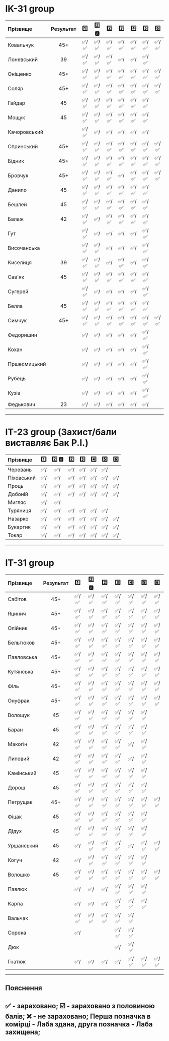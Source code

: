 # IK-31 group

| Прізвище    | Результат  | :one: | :two: :a: | :two: | :three: | :four: | :five: | :six: |
| :---------- | :---: |:-------------------------------------:|:-------------------------------------:|:-------------------------------------:|:-------------------------------------:|:-------------------------------------:|:-------------------------------------:|:-------------------------------------:|
| Ковальчук   | 45+ |:white_check_mark:/:white_check_mark: | :white_check_mark:/:white_check_mark: | :white_check_mark:/:white_check_mark: | :white_check_mark:/:white_check_mark: | :white_check_mark:/:white_check_mark: | :white_check_mark:/:white_check_mark: | :white_check_mark:/:white_check_mark: |
| Лоневський  | 39  |:white_check_mark:/:white_check_mark: | :white_check_mark:/:white_check_mark: | :white_check_mark:/:white_check_mark: | :white_check_mark:/                   | :white_check_mark:/                   | :white_check_mark:/:white_check_mark: |
| Оніщенко    | 45+ |:white_check_mark:/:white_check_mark: | :white_check_mark:/:white_check_mark: | :white_check_mark:/:white_check_mark: | :white_check_mark:/:white_check_mark: | :white_check_mark:/:white_check_mark: | :white_check_mark:/:white_check_mark: | :white_check_mark:/:white_check_mark: |
| Соляр       | 45+ |:white_check_mark:/:white_check_mark: | :white_check_mark:/:white_check_mark: | :white_check_mark:/:white_check_mark: | :white_check_mark:/:white_check_mark: | :white_check_mark:/:white_check_mark: | :white_check_mark:/:white_check_mark: | :white_check_mark:/:white_check_mark: |
| Гайдар      | 45  |:white_check_mark:/:white_check_mark: | :white_check_mark:/:white_check_mark: | :white_check_mark:/:white_check_mark: | :white_check_mark:/:white_check_mark: | :white_check_mark:/:white_check_mark: | :white_check_mark:/:white_check_mark: |
| Мощук       | 45  |:white_check_mark:/:white_check_mark: | :white_check_mark:/:white_check_mark: | :white_check_mark:/:white_check_mark: | :white_check_mark:/:white_check_mark: | :white_check_mark:/:white_check_mark: | :white_check_mark:/:white_check_mark: |
| Качоровський| |:white_check_mark:/:white_check_mark: | :white_check_mark:/ | :white_check_mark:/ | :white_check_mark:/ | :white_check_mark:/ | :white_check_mark:/ |
| Спринський  | 45+ |:white_check_mark:/:white_check_mark: | :white_check_mark:/:white_check_mark: | :white_check_mark:/:white_check_mark: | :white_check_mark:/:white_check_mark: | :white_check_mark:/:white_check_mark: | :white_check_mark:/:white_check_mark: | :white_check_mark:/:white_check_mark: |
| Бідник      | 45+ |:white_check_mark:/:white_check_mark: | :white_check_mark:/:white_check_mark: | :white_check_mark:/:white_check_mark: | :white_check_mark:/:white_check_mark: | :white_check_mark:/:white_check_mark: | :white_check_mark:/:white_check_mark: | :white_check_mark:/:white_check_mark: |
| Бровчук     | 45+ |:white_check_mark:/:white_check_mark: | :white_check_mark:/:white_check_mark: | :white_check_mark:/:white_check_mark: | :white_check_mark:/ | :white_check_mark:/:white_check_mark: | :white_check_mark:/:white_check_mark: | :white_check_mark:/:white_check_mark: | 
| Данило      | 45  |:white_check_mark:/:white_check_mark: | :white_check_mark:/:white_check_mark: | :white_check_mark:/:white_check_mark: | :white_check_mark:/:white_check_mark: | :white_check_mark:/:white_check_mark: | :white_check_mark:/:white_check_mark: |
| Бешлей      | 45  |:white_check_mark:/:white_check_mark: | :white_check_mark:/:white_check_mark: | :white_check_mark:/:white_check_mark: | :white_check_mark:/:white_check_mark: | :white_check_mark:/:white_check_mark: | :white_check_mark:/:white_check_mark: |
| Балаж       | 42  |:white_check_mark:/:white_check_mark: | :white_check_mark:/ | :white_check_mark:/:white_check_mark: | :white_check_mark:/:white_check_mark: | :white_check_mark:/:white_check_mark: | :white_check_mark:/:white_check_mark: |
| Гут         | |:white_check_mark:/:white_check_mark: | :white_check_mark:/ | :white_check_mark:/ | :white_check_mark:/ | :white_check_mark:/ | :white_check_mark:/:white_check_mark: |
| Височанська | |:white_check_mark:/:white_check_mark: | :white_check_mark:/:white_check_mark: | :white_check_mark:/ | :white_check_mark:/  | :white_check_mark:/  | :white_check_mark:/:white_check_mark: |
| Киселиця    | 39  |:white_check_mark:/:white_check_mark: | :white_check_mark:/:white_check_mark: | :white_check_mark:/ | :white_check_mark:/:white_check_mark: | :white_check_mark:/ | :white_check_mark:/:white_check_mark: | |
| Сав'як      | 45  |:white_check_mark:/:white_check_mark: | :white_check_mark:/:white_check_mark: | :white_check_mark:/:white_check_mark: | :white_check_mark:/:white_check_mark:| :white_check_mark:/:white_check_mark: | :white_check_mark:/:white_check_mark: |
| Сугерей     | |:white_check_mark:/:white_check_mark: | :white_check_mark:/ | :white_check_mark:/ | :white_check_mark:/ | :white_check_mark:/ | :white_check_mark:/:white_check_mark: |
| Белла       | 45  |:white_check_mark:/:white_check_mark: | :white_check_mark:/:white_check_mark: | :white_check_mark:/:white_check_mark: | :white_check_mark:/:white_check_mark: | :white_check_mark:/:white_check_mark: | :white_check_mark:/:white_check_mark: |
| Симчук      | 45+ |:white_check_mark:/:white_check_mark: | :white_check_mark:/:white_check_mark: | :white_check_mark:/:white_check_mark: | :white_check_mark:/:white_check_mark: | :white_check_mark:/:white_check_mark: | :white_check_mark:/:white_check_mark: | :white_check_mark:/:white_check_mark: |
| Федоришин   | |:white_check_mark:/ | :white_check_mark:/ | :white_check_mark:/ | :white_check_mark:/ | :white_check_mark:/ | :white_check_mark:/:white_check_mark: |
| Кохан       | |:white_check_mark:/ | :white_check_mark:/ | :white_check_mark:/ | :white_check_mark:/ | :white_check_mark:/ | :white_check_mark:/:white_check_mark: |
| Пршесмицький| |:white_check_mark:/ | :white_check_mark:/ | :white_check_mark:/ | :white_check_mark:/ | :white_check_mark:/ | :white_check_mark:/:white_check_mark: |
| Рубець      | |:white_check_mark:/ | :white_check_mark:/ | :white_check_mark:/ | :white_check_mark:/ | :white_check_mark:/ | :white_check_mark:/:white_check_mark: |
| Кузів       | |:white_check_mark:/ | :white_check_mark:/ | :white_check_mark:/ | :white_check_mark:/ | :white_check_mark:/ | :white_check_mark:/:white_check_mark: |
| Федькович   | 23 |:white_check_mark:/ | :white_check_mark:/ | :white_check_mark:/ | :white_check_mark:/ | :white_check_mark:/ | :white_check_mark:/ |

---
# IТ-23 group (Захист/бали виставляє Бак Р.І.)

| Прізвище    | :one: | :two: :a: | :two: | :three: | :four: | :five: | :six: |
| :---------- |:-------------------------------------:|:-------------------------------------:|:-------------------------------------:|:-------------------------------------:|:-------------------------------------:|:-------------------------------------:|:-------------------------------------:|
| Черевань    | :white_check_mark:/                   | :white_check_mark:/                   | :white_check_mark:/                   | :white_check_mark:/                   | :white_check_mark:/                   | :white_check_mark:/                   |
| Піховський  | :white_check_mark:/                   | :white_check_mark:/                   | :white_check_mark:/                   | :white_check_mark:/                   | :white_check_mark:/                   | :white_check_mark:/                   | :white_check_mark:/                   |
| Проць       | :white_check_mark:/                   | :white_check_mark:/                   | :white_check_mark:/                   | :white_check_mark:/                   | :white_check_mark:/                   | :white_check_mark:/                   | :white_check_mark:/                   |
| Добоній     | :white_check_mark:/                   | :white_check_mark:/                   | :white_check_mark:/                   | :white_check_mark:/                   | :white_check_mark:/                   | :white_check_mark:/                   | :white_check_mark:/                   |
| Мигляс      | :white_check_mark:/                   | :white_check_mark:/                   | | | | |
| Туряниця    | :white_check_mark:/                   | :white_check_mark:/                   | :white_check_mark:/                   | :white_check_mark:/                   | :white_check_mark:/                   | :white_check_mark:/                   |
| Назарко     | :white_check_mark:/                   | :white_check_mark:/                   | :white_check_mark:/                   | :white_check_mark:/                   | :white_check_mark:/                   | :white_check_mark:/                   | :white_check_mark:/                   |
| Букартик    | :white_check_mark:/                   | :white_check_mark:/                   | :white_check_mark:/                   | :white_check_mark:/                   | :white_check_mark:/                   | :white_check_mark:/                   | :white_check_mark:/                   |
| Токар       | :white_check_mark:/                   | :white_check_mark:/                   | :white_check_mark:/                   | :white_check_mark:/                   | :white_check_mark:/                   | :white_check_mark:/                   | :white_check_mark:/                   |

---
# IT-31 group

| Прізвище    | Результат | :one: | :two: :a: | :two: | :three: | :four: | :five: | :six: |
| :---------- | :---: |:-------------------------------------:|:-------------------------------------:|:-------------------------------------:|:-------------------------------------:|:-------------------------------------:|:-------------------------------------:|:-------------------------------------:|
| Сабітов     | 45+   | :white_check_mark:/:white_check_mark: | :white_check_mark:/:white_check_mark: | :white_check_mark:/:white_check_mark: | :white_check_mark:/:white_check_mark: | :white_check_mark:/:white_check_mark: | :white_check_mark:/:white_check_mark: | :white_check_mark:/:white_check_mark: |
| Яцинич      | 45+   | :white_check_mark:/:white_check_mark: | :white_check_mark:/:white_check_mark: | :white_check_mark:/:white_check_mark: | :white_check_mark:/:white_check_mark: | :white_check_mark:/:white_check_mark: | :white_check_mark:/:white_check_mark: | :white_check_mark:/:white_check_mark: | 
| Олійник     | 45+   | :white_check_mark:/:white_check_mark: | :white_check_mark:/:white_check_mark: | :white_check_mark:/:white_check_mark: | :white_check_mark:/:white_check_mark: | :white_check_mark:/:white_check_mark: | :white_check_mark:/:white_check_mark: | :white_check_mark:/:white_check_mark: |
| Бельтюков   | 45+   | :white_check_mark:/:white_check_mark: | :white_check_mark:/:white_check_mark: | :white_check_mark:/:white_check_mark: | :white_check_mark:/:white_check_mark: | :white_check_mark:/:white_check_mark: | :white_check_mark:/:white_check_mark: | :white_check_mark:/:white_check_mark: |
| Павловська  | 45+   | :white_check_mark:/:white_check_mark: | :white_check_mark:/:white_check_mark: | :white_check_mark:/:white_check_mark: | :white_check_mark:/:white_check_mark: | :white_check_mark:/:white_check_mark: | :white_check_mark:/:white_check_mark: | :white_check_mark:/:white_check_mark: |
| Кутянська   | 45+   | :white_check_mark:/:white_check_mark: | :white_check_mark:/:white_check_mark: | :white_check_mark:/:white_check_mark: | :white_check_mark:/:white_check_mark: | :white_check_mark:/:white_check_mark: | :white_check_mark:/:white_check_mark: | :white_check_mark:/:white_check_mark: |
| Філь        | 45+   | :white_check_mark:/:white_check_mark: | :white_check_mark:/:white_check_mark: | :white_check_mark:/:white_check_mark: | :white_check_mark:/:white_check_mark: | :white_check_mark:/:white_check_mark: | :white_check_mark:/:white_check_mark: | :white_check_mark:/:white_check_mark: |
| Онуфрак     | 45+   | :white_check_mark:/:white_check_mark: | :white_check_mark:/:white_check_mark: | :white_check_mark:/:white_check_mark: | :white_check_mark:/:white_check_mark: | :white_check_mark:/:white_check_mark: | :white_check_mark:/:white_check_mark: | :white_check_mark:/:white_check_mark: |
| Волощук     | 45    | :white_check_mark:/:white_check_mark: | :white_check_mark:/:white_check_mark: | :white_check_mark:/:white_check_mark: | :white_check_mark:/:white_check_mark: | :white_check_mark:/:white_check_mark: | :white_check_mark:/:white_check_mark: |
| Баран       | 45    | :white_check_mark:/:white_check_mark: | :white_check_mark:/:white_check_mark: | :white_check_mark:/:white_check_mark: | :white_check_mark:/:white_check_mark: | :white_check_mark:/:white_check_mark: | :white_check_mark:/:white_check_mark: |
| Макогін     | 42    | :white_check_mark:/:white_check_mark: | :white_check_mark:/:white_check_mark: | :white_check_mark:/:white_check_mark: | :white_check_mark:/:white_check_mark: | :white_check_mark:/                   | :white_check_mark:/:white_check_mark: |
| Липовий     | 42    | :white_check_mark:/:white_check_mark: | :white_check_mark:/:white_check_mark: | :white_check_mark:/:white_check_mark: | :white_check_mark:/:white_check_mark: | :white_check_mark:/                   | :white_check_mark:/:white_check_mark: |
| Камінський  | 45    | :white_check_mark:/:white_check_mark: | :white_check_mark:/:white_check_mark: | :white_check_mark:/:white_check_mark: | :white_check_mark:/:white_check_mark: | :white_check_mark:/:white_check_mark: | :white_check_mark:/:white_check_mark: |
| Дорош       | 45    | :white_check_mark:/:white_check_mark: | :white_check_mark:/:white_check_mark: | :white_check_mark:/:white_check_mark: | :white_check_mark:/:white_check_mark: | :white_check_mark:/:white_check_mark: | :white_check_mark:/:white_check_mark: |
| Петрущак    | 45+   | :white_check_mark:/:white_check_mark: | :white_check_mark:/:white_check_mark: | :white_check_mark:/:white_check_mark: | :white_check_mark:/:white_check_mark: | :white_check_mark:/:white_check_mark: | :white_check_mark:/:white_check_mark: | :white_check_mark:/:white_check_mark: |
| Фіцак       | 45    | :white_check_mark:/:white_check_mark: | :white_check_mark:/:white_check_mark: | :white_check_mark:/:white_check_mark: | :white_check_mark:/:white_check_mark: | :white_check_mark:/:white_check_mark: | :white_check_mark:/:white_check_mark: |
| Дідух       | 45    | :white_check_mark:/:white_check_mark: | :white_check_mark:/:white_check_mark: | :white_check_mark:/:white_check_mark: | :white_check_mark:/:white_check_mark: | :white_check_mark:/:white_check_mark: | :white_check_mark:/:white_check_mark: |
| Уршанський  | 45    | :white_check_mark:/ | :white_check_mark:/:white_check_mark: | :white_check_mark:/:white_check_mark: | :white_check_mark:/:white_check_mark: | :white_check_mark:/ | :white_check_mark:/:white_check_mark: | :white_check_mark:/:white_check_mark: |
| Когуч       | 42    | :white_check_mark:/ | :white_check_mark:/:white_check_mark: | :white_check_mark:/:white_check_mark: | :white_check_mark:/:white_check_mark: | :white_check_mark:/:white_check_mark: | :white_check_mark:/:white_check_mark: |
| Волошко     | 45    | :white_check_mark:/:white_check_mark: | :white_check_mark:/:white_check_mark: | :white_check_mark:/:white_check_mark: | :white_check_mark:/:white_check_mark: | :white_check_mark:/:white_check_mark: | :white_check_mark:/:white_check_mark: | :white_check_mark:/:white_check_mark: |
| Павлюк      | | :white_check_mark:/ | :white_check_mark:/ | :white_check_mark:/ | :white_check_mark:/:white_check_mark: | :white_check_mark:/:white_check_mark: | :white_check_mark:/:white_check_mark: |
| Карпа       | | :white_check_mark:/ | :white_check_mark:/ | :white_check_mark:/ | :white_check_mark:/:white_check_mark: | :white_check_mark:/:white_check_mark: | :white_check_mark:/:white_check_mark: |
| Вальчак     | |:white_check_mark:/:white_check_mark: | :white_check_mark:/:white_check_mark: | :white_check_mark:/:white_check_mark: | :white_check_mark:/:white_check_mark: | :white_check_mark:/:white_check_mark: | |
| Сорока      | | :white_check_mark:/ | | | :white_check_mark:/:white_check_mark: | :white_check_mark:/:white_check_mark: | |
| Дюк         | | | | | :white_check_mark:/ | :white_check_mark:/:white_check_mark: | |
| Гнатюк      | | :white_check_mark:/ | :white_check_mark:/ | :white_check_mark:/ | :white_check_mark:/ | :white_check_mark:/:white_check_mark: | :white_check_mark:/:white_check_mark: | :white_check_mark:/:white_check_mark: |

---
## Пояснення
:white_check_mark: - зараховано;
:ballot_box_with_check: - зараховано з половиною балів;
:x: - не зараховано;
Перша позначка в комірці - Лаба здана, друга позначка - Лаба захищена;
---
